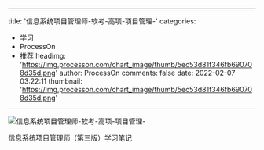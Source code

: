 
---
title: '信息系统项目管理师-软考-高项-项目管理-'
categories: 
 - 学习
 - ProcessOn
 - 推荐
headimg: 'https://img.processon.com/chart_image/thumb/5ec53d81f346fb690708d35d.png'
author: ProcessOn
comments: false
date: 2022-02-07 03:22:11
thumbnail: 'https://img.processon.com/chart_image/thumb/5ec53d81f346fb690708d35d.png'
---

<div>   
<img class="thumb" alt="信息系统项目管理师-软考-高项-项目管理-" src="https://img.processon.com/chart_image/thumb/5ec53d81f346fb690708d35d.png" referrerpolicy="no-referrer">
<p>信息系统项目管理师（第三版）学习笔记</p>  
</div>
            